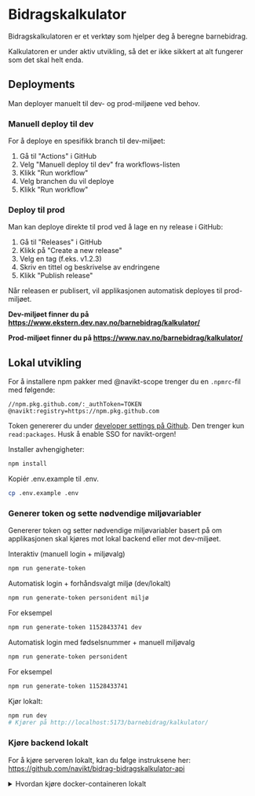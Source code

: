 # Bidragskalkulator

Bidragskalkulatoren er et verktøy som hjelper deg å beregne barnebidrag.

Kalkulatoren er under aktiv utvikling, så det er ikke sikkert at alt fungerer som det skal helt enda.

## Deployments

Man deployer manuelt til dev- og prod-miljøene ved behov.

### Manuell deploy til dev

For å deploye en spesifikk branch til dev-miljøet:

1. Gå til "Actions" i GitHub
2. Velg "Manuell deploy til dev" fra workflows-listen
3. Klikk "Run workflow"
4. Velg branchen du vil deploye
5. Klikk "Run workflow"

### Deploy til prod

Man kan deploye direkte til prod ved å lage en ny release i GitHub:

1. Gå til "Releases" i GitHub
2. Klikk på "Create a new release"
3. Velg en tag (f.eks. v1.2.3)
4. Skriv en tittel og beskrivelse av endringene
5. Klikk "Publish release"

Når releasen er publisert, vil applikasjonen automatisk deployes til prod-miljøet.

**Dev-miljøet finner du på https://www.ekstern.dev.nav.no/barnebidrag/kalkulator/**

**Prod-miljøet finner du på https://www.nav.no/barnebidrag/kalkulator/**

## Lokal utvikling

For å installere npm pakker med @navikt-scope trenger du en `.npmrc`-fil med følgende:

```
//npm.pkg.github.com/:_authToken=TOKEN
@navikt:registry=https://npm.pkg.github.com
```

Token genererer du under [developer settings på Github](https://github.com/settings/tokens). Den trenger kun `read:packages`. Husk å enable SSO for navikt-orgen!

Installer avhengigheter:

```bash
npm install
```

Kopiér .env.example til .env.

```bash
cp .env.example .env
```

### Generer token og sette nødvendige miljøvariabler

Genererer token og setter nødvendige miljøvariabler basert på om applikasjonen skal kjøres mot lokal backend eller mot dev-miljøet.

Interaktiv (manuell login + miljøvalg)

```bash
npm run generate-token
```

Automatisk login + forhåndsvalgt miljø (dev/lokalt)

```bash
npm run generate-token personident miljø
```

For eksempel

```bash
npm run generate-token 11528433741 dev
```

Automatisk login med fødselsnummer + manuell miljøvalg

```bash
npm run generate-token personident
```

For eksempel

```bash
npm run generate-token 11528433741
```

Kjør lokalt:

```bash
npm run dev
# Kjører på http://localhost:5173/barnebidrag/kalkulator/
```

### Kjøre backend lokalt

For å kjøre serveren lokalt, kan du følge instruksene her: https://github.com/navikt/bidrag-bidragskalkulator-api

<details>
<summary>Hvordan kjøre docker-containeren lokalt</summary>

Bygg et docker-image (husk å ha NODE_AUTH_TOKEN satt som miljøvariabel):

```bash
docker build --secret id=NODE_AUTH_TOKEN . -t bidragskalkulator
```

Kjør docker-containeren:

```bash
docker run -p 3000:3000 bidragskalkulator
```

</details>
